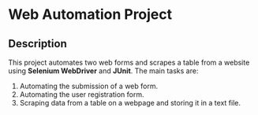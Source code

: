 # Web Automation Project

## Description
This project automates two web forms and scrapes a table from a website using **Selenium WebDriver** and **JUnit**. The main tasks are:
1. Automating the submission of a web form.
2. Automating the user registration form.
3. Scraping data from a table on a webpage and storing it in a text file.

